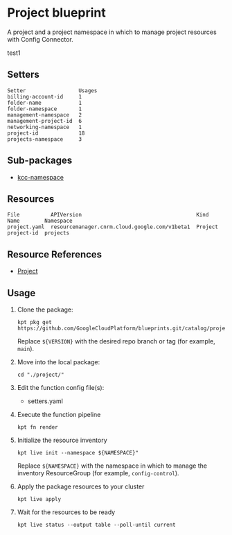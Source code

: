 # Project blueprint

A project and a project namespace in which to manage project resources with
Config Connector.

test1

## Setters

```
Setter                 Usages
billing-account-id     1
folder-name            1
folder-namespace       1
management-namespace   2
management-project-id  6
networking-namespace   1
project-id             18
projects-namespace     3
```

## Sub-packages

- [kcc-namespace](/catalog/project/kcc-namespace)

## Resources

```
File          APIVersion                                     Kind     Name        Namespace
project.yaml  resourcemanager.cnrm.cloud.google.com/v1beta1  Project  project-id  projects
```

## Resource References

- [Project](https://cloud.google.com/config-connector/docs/reference/resource-docs/resourcemanager/project)

## Usage

1.  Clone the package:
    ```
    kpt pkg get https://github.com/GoogleCloudPlatform/blueprints.git/catalog/project@${VERSION}
    ```
    Replace `${VERSION}` with the desired repo branch or tag
    (for example, `main`).

1.  Move into the local package:
    ```
    cd "./project/"
    ```

1.  Edit the function config file(s):
    - setters.yaml

1.  Execute the function pipeline
    ```
    kpt fn render
    ```

1.  Initialize the resource inventory
    ```
    kpt live init --namespace ${NAMESPACE}"
    ```
    Replace `${NAMESPACE}` with the namespace in which to manage
    the inventory ResourceGroup (for example, `config-control`).

1.  Apply the package resources to your cluster
    ```
    kpt live apply
    ```

1.  Wait for the resources to be ready
    ```
    kpt live status --output table --poll-until current
    ```

